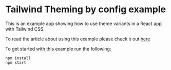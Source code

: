 # Tailwind Theming by config example

This is an example app showing how to use theme variants in a React app with Tailwind CSS.

To read the article about using this example please check it out [here](https://andrewford.co.nz/articles/tailwind-theming-by-config/)

To get started with this example run the following:

```
npm install
npm start
```

